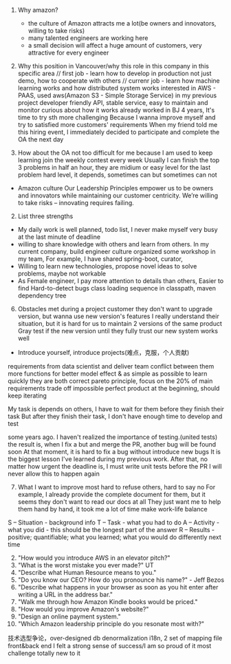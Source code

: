 1. Why amazon?
    * the culture of Amazon attracts me a lot(be owners and innovators, willing to take risks)
    * many talented engineers are working here
    * a small decision will affect a huge amount of customers, very attractive for every engineer

2. Why this position in Vancouver/why this role in this company in this specific area
// first job - learn how to develop in production not just demo, how to cooperate with others
// currenr job - learn how machine learning works and how distributed system works
interested in AWS - PAAS, used aws(Amazon S3 - Simple Storage Service) in my previous project
developer friendly API, stable service, easy to maintain and monitor
curious about how it works
already worked in BJ 4 years, It's time to try sth more challenging
Because I wanna improve myself and try to satisfied more customers' requirements
When my friend told me this hiring event, I immediately decided to participate and complete the OA the next day


3. How about the OA
not too difficult for me
because I am used to keep learning
join the weekly contest every week
Usually I can finish the top 3 problems in half an hour, they are midium or easy level
for the last problem hard level, it depends, sometimes can but sometimes can not

* Amazon culture
Our Leadership Principles empower us to
be owners and innovators
while maintaining our customer centricity.
We’re willing to take risks – innovating requires failing.


2. List three strengths
- My daily work is well planned, todo list, I never make myself very busy at the last minute of deadline
- willing to share knowledge with others and learn from others. In my current company, build engineer culture
  organized some workshop in my team, For example, I have shared spring-boot, curator,
- Willing to learn new technologies, propose novel ideas to solve problems, maybe not workable
- As Female engineer, I pay more attention to details than others, Easier to find Hard-to-detect bugs
class loading sequence in classpath, maven dependency tree


6. Obstacles met during a project
customer they don't want to upgrade version, but wanna use new version's features
I really understand their situation, but it is hard for us to maintain 2 versions of the same product
Gray test
if the new version
until they fully trust our new system works well

- Introduce yourself, introduce projects(难点，克服，个人贡献)


requirements from data scientist and deliver team
conflict between them
more functions for better model effect & as simple as possible to learn quickly
they are both correct
pareto principle, focus on the 20% of main requirements
trade off
impossible perfect product at the beginning, should keep iterating


My task is depends on others, I have to wait for them before they finish their task
But after they finish their task, I don't have enough time to develop and test


some years ago. I haven't realized the importance of testing.(united tests)
the result is, when I fix a but and merge the PR, another bug will be found soon
At that moment, it is hard to fix a bug without introduce new bugs
It is the biggest lesson I've learned during my previous work.
After that, no matter how urgent the deadline is, I must write unit tests before the PR
I will never allow this to happen again

7. What I want to improve most
hard to refuse others, hard to say no
For example, I already provide the complete document for them, but it seems they don't want to read our docs at all
They just want me to help them hand by hand, it took me a lot of time
make work-life balance

S – Situation - background info
T – Task - what you had to do
A – Activity - what you did - this should be the longest part of the answer
R – Results - positive; quantifiable; what you learned; what you would do differently next time

2. "How would you introduce AWS in an elevator pitch?"
3. "What is the worst mistake you ever made?"
UT
5. "Describe what Human Resource means to you."
8. "Do you know our CEO? How do you pronounce his name?"  - Jeff Bezos
15. "Describe what happens in your browser as soon as you hit enter after writing a URL in the address bar."
17. "Walk me through how Amazon Kindle books would be priced."
20. "How would you improve Amazon's website?"
25. "Design an online payment system."
29. "Which Amazon leadership principle do you resonate most with?"


技术选型争论，over-designed
db denormalization
i18n, 2 set of mapping file front&back end
I felt a strong sense of success/I am so proud of it
most challenge
totally new to it
